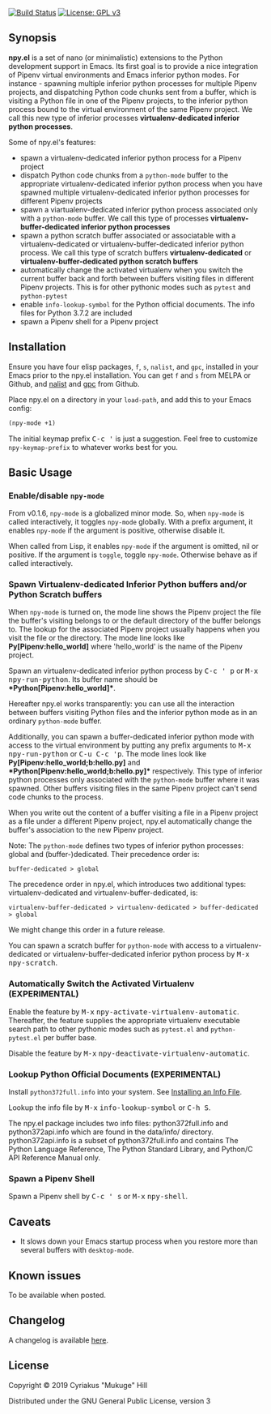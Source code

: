 [![Build Status](https://travis-ci.org/mukuge/npy.el.svg?branch=master)](https://travis-ci.org/mukuge/npy.el)
[![License: GPL v3](https://img.shields.io/badge/License-GPLv3-blue.svg)](https://www.gnu.org/licenses/gpl-3.0)

## Synopsis

**npy.el** is a set of nano (or minimalistic) extensions to the Python
development support in Emacs. Its first goal is to provide a nice
integration of Pipenv virtual environments and Emacs inferior python
modes.  For instance - spawning multiple inferior python processes for
multiple Pipenv projects, and dispatching Python code chunks sent from
a buffer, which is visiting a Python file in one of the Pipenv
projects, to the inferior python process bound to the virtual
environment of the same Pipenv project. We call this new type of
inferior processes **virtualenv-dedicated inferior python processes**.

Some of npy.el's features:

* spawn a virtualenv-dedicated inferior python process for a Pipenv project
* dispatch Python code chunks from a `python-mode` buffer to the
  appropriate virtualenv-dedicated inferior python process when you
  have spawned multiple virtualenv-dedicated inferior python processes
  for different Pipenv projects
* spawn a viartualenv-dedicated inferior python process associated
  only with a `python-mode` buffer. We call this type of processes
  **virtualenv-buffer-dedicated inferior python processes**
* spawn a python scratch buffer associated or associatable with a
  virtualenv-dedicated or virtualenv-buffer-dedicated inferior python
  process. We call this type of scratch buffers
  **virtualenv-dedicated** or **virtualenv-buffer-dedicated python
  scratch buffers**
* automatically change the activated virtualenv when you switch the
  current buffer back and forth between buffers visiting files in
  different Pipenv projects. This is for other pythonic modes such as
  `pytest` and `python-pytest`
* enable `info-lookup-symbol` for the Python official documents. The
  info files for Python 3.7.2 are included
* spawn a Pipenv shell for a Pipenv project

## Installation

Ensure you have four elisp packages, `f`, `s`, `nalist`, and `gpc`,
installed in your Emacs prior to the npy.el installation. You can get
`f` and `s` from MELPA or Github, and
[nalist](https://github.com/mukuge/nalist.el) and
[gpc](https://github.com/mukuge/gpc.el) from Github.

Place npy.el on a directory in your `load-path`, and add this to your
Emacs config:

```el
(npy-mode +1)
```

The initial keymap prefix <kbd>C-c '</kbd> is just a suggestion. Feel free to
customize `npy-keymap-prefix` to whatever works best for you.

## Basic Usage

### Enable/disable `npy-mode`

From v0.1.6, `npy-mode` is a globalized minor mode. So, when
`npy-mode` is called interactively, it toggles `npy-mode` globally.
With a prefix argument, it enables `npy-mode` if the argument is positive,
otherwise disable it.

When called from Lisp, it enables `npy-mode` if the argument is
omitted, nil or positive.  If the argument is `toggle`, toggle
`npy-mode`.  Otherwise behave as if called interactively.

### Spawn Virtualenv-dedicated Inferior Python buffers and/or Python Scratch buffers

When `npy-mode` is turned on, the mode line shows the Pipenv project
the file the buffer's visiting belongs to or the default directory of
the buffer belongs to.  The lookup for the associated Pipenv project
usually happens when you visit the file or the directory.  The mode
line looks like **Py[Pipenv:hello_world]** where 'hello_world' is the name
of the Pipenv project.

Spawn an virtualenv-dedicated inferior python process by <kbd>C-c '
p</kbd> or <kbd>M-x</kbd> <kbd>npy-run-python</kbd>. Its buffer name
should be **\*Python[Pipenv:hello_world]\***.

Hereafter npy.el works transparently: you can use all the interaction
between buffers visiting Python files and the inferior python mode as
in an ordinary `python-mode` buffer.

Additionally, you can spawn a buffer-dedicated inferior python mode
with access to the virtual environment by putting any prefix arguments
to <kbd>M-x</kbd> <kbd>npy-run-python</kbd> or <kbd>C-u C-c
'p</kbd>. The mode lines look like **Py[Pipenv:hello_world;b:hello.py]**
and **\*Python[Pipenv:hello_world;b:hello.py]\*** respectively.  This type
of inferior python processes only associated with the `python-mode`
buffer where it was spawned. Other buffers visiting files in the same
Pipenv project can't send code chunks to the process.

When you write out the content of a buffer visiting a file in a Pipenv
project as a file under a different Pipenv project, npy.el
automatically change the buffer's association to the new Pipenv
project.

Note: The `python-mode` defines two types of inferior python
processes: global and (buffer-)dedicated. Their precedence order is:

```
buffer-dedicated > global
```

The precedence order in npy.el, which introduces two additional types:
virtualenv-dedicated and virtualenv-buffer-dedicated, is:

```
virtualenv-buffer-dedicated > virtualenv-dedicated > buffer-dedicated > global
```

We might change this order in a future release.

You can spawn a scratch buffer for `python-mode` with access to a
virtualenv-dedicated or virtualenv-buffer-dedicated inferior python
process by <kbd>M-x</kbd> <kbd>npy-scratch</kbd>.

### Automatically Switch the Activated Virtualenv (EXPERIMENTAL)

Enable the feature by <kbd>M-x</kbd>
<kbd>npy-activate-virtualenv-automatic</kbd>. Thereafter, the feature
supplies the appropriate virtualenv executable search path to other
pythonic modes such as `pytest.el` and `python-pytest.el` per buffer
base.

Disable the feature by <kbd>M-x</kbd>
<kbd>npy-deactivate-virtualenv-automatic</kbd>.

### Lookup Python Official Documents (EXPERIMENTAL)

Install `python372full.info` into your system. See [Installing an Info File](https://www.gnu.org/software/texinfo/manual/texinfo/html_node/Installing-an-Info-File.html).

Lookup the info file by <kbd>M-x</kbd> <kbd>info-lookup-symbol</kbd>
or <kbd>C-h S</kbd>.

The npy.el package includes two info files: python372full.info and
python372api.info which are found in the data/info/
directory. python372api.info is a subset of python372full.info and
contains The Python Language Reference, The Python Standard Library,
and Python/C API Reference Manual only.

### Spawn a Pipenv Shell

Spawn a Pipenv shell by <kbd>C-c ' s</kbd> or <kbd>M-x</kbd>
<kbd>npy-shell</kbd>.

## Caveats

* It slows down your Emacs startup process when you restore more than
  several buffers with `desktop-mode`.

## Known issues

To be available when posted.

## Changelog

A changelog is available [here](CHANGELOG.md).

## License

Copyright © 2019 Cyriakus "Mukuge" Hill

Distributed under the GNU General Public License, version 3
